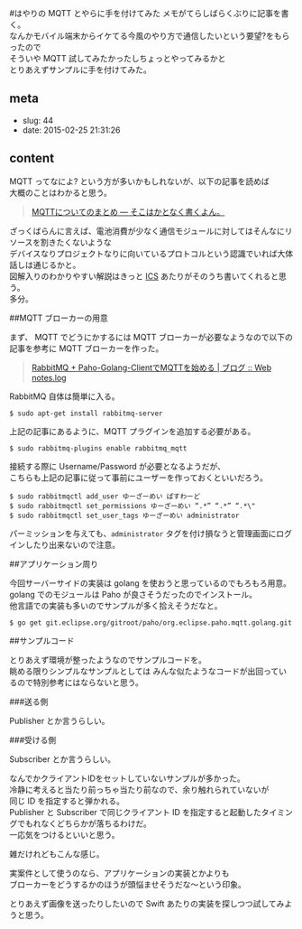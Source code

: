 #はやりの MQTT とやらに手を付けてみた
メモがてらしばらくぶりに記事を書く。  
なんかモバイル端末からイケてる今風のやり方で通信したいという要望?をもらったので  
そういや MQTT 試してみたかったしちょっとやってみるかと  
とりあえずサンプルに手を付けてみた。

## meta

- slug: 44
- date: 2015-02-25 21:31:26

## content
MQTT ってなによ? という方が多いかもしれないが、以下の記事を読めば  
大概のことはわかると思う。  

> [MQTTについてのまとめ — そこはかとなく書くよん。](http://tdoc.info/blog/2014/01/27/mqtt.html)  

ざっくばらんに言えば、電池消費が少なく通信モジュールに対してはそんなにリソースを割きたくないような  
デバイスなりプロジェクトなりに向いているプロトコルという認識でいれば大体話しは通じるかと。  
図解入りのわかりやすい解説はきっと [ICS](http://ics-web.jp/lab/) あたりがそのうち書いてくれると思う。  
多分。

##MQTT ブローカーの用意

まず、 MQTT でどうにかするには MQTT ブローカーが必要なようなので以下の記事を参考に MQTT ブローカーを作った。

> [RabbitMQ + Paho-Golang-ClientでMQTTを始める | ブログ :: Web notes.log](http://blog.wnotes.net/blog/article/rabbitmq-paho-mqtt-beginng)

RabbitMQ 自体は簡単に入る。

```
$ sudo apt-get install rabbitmq-server
```

上記の記事にあるように、MQTT プラグインを追加する必要がある。

```
$ sudo rabbitmq-plugins enable rabbitmq_mqtt
```

接続する際に Username/Password が必要となるようだが、  
こちらも上記の記事に従って事前にユーザーを作っておくといいだろう。

```
$ sudo rabbitmqctl add_user ゆーざーめい ぱすわーど  
$ sudo rabbitmqctl set_permissions ゆーざーめい “.*” “.*” “.*\"  
$ sudo rabbitmqctl set_user_tags ゆーざーめい administrator
```

パーミッションを与えても、`administrator` タグを付け損なうと管理画面にログインしたり出来ないので注意。

##アプリケーション周り

今回サーバーサイドの実装は golang を使おうと思っているのでもろもろ用意。  
golang でのモジュールは Paho が良さそうだったのでインストール。  
他言語での実装も多いのでサンプルが多く拾えそうだなと。

```
$ go get git.eclipse.org/gitroot/paho/org.eclipse.paho.mqtt.golang.git
```

##サンプルコード

とりあえず環境が整ったようなのでサンプルコードを。    
眺める限りシンプルなサンプルとしては
みんな似たようなコードが出回っているので特別参考にはならないと思う。

###送る側

Publisher とか言うらしい。
<script src="https://gist.github.com/glassesfactory/1a09a2caf8c92015f306.js">{}</script>

###受ける側

Subscriber とか言うらしい。

<script src="https://gist.github.com/glassesfactory/b25dbe1c5f06a3992284.js">{}</script>

なんでかクライアントIDをセットしていないサンプルが多かった。  
冷静に考えると当たり前っちゃ当たり前なので、余り触れられていないが  
同じ ID を指定すると弾かれる。  
Publisher と Subscriber で同じクライアント ID を指定すると起動したタイミングでもれなくどちらかが落ちるわけだ。  
一応気をつけるといいと思う。

雑だけれどもこんな感じ。

実案件として使うのなら、アプリケーションの実装とかよりも  
ブローカーをどうするかのほうが頭悩ませそうだな～という印象。

とりあえず画像を送ったりしたいので Swift あたりの実装を探しつつ試してみようと思う。
